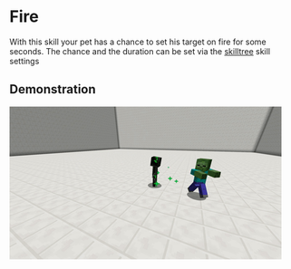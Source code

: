 # Fire

With this skill your pet has a chance to set his target on fire for some seconds. The chance and the duration can be set via the [skilltree](../systems/skilltrees/) skill settings

## Demonstration  

![](../.gitbook/assets/fire.gif)

